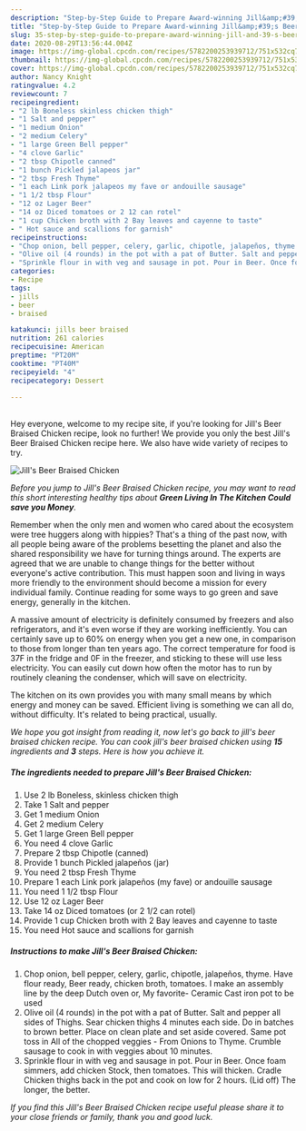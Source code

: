 ```yaml
---
description: "Step-by-Step Guide to Prepare Award-winning Jill&amp;#39;s Beer Braised Chicken"
title: "Step-by-Step Guide to Prepare Award-winning Jill&amp;#39;s Beer Braised Chicken"
slug: 35-step-by-step-guide-to-prepare-award-winning-jill-and-39-s-beer-braised-chicken
date: 2020-08-29T13:56:44.004Z
image: https://img-global.cpcdn.com/recipes/5782200253939712/751x532cq70/jills-beer-braised-chicken-recipe-main-photo.jpg
thumbnail: https://img-global.cpcdn.com/recipes/5782200253939712/751x532cq70/jills-beer-braised-chicken-recipe-main-photo.jpg
cover: https://img-global.cpcdn.com/recipes/5782200253939712/751x532cq70/jills-beer-braised-chicken-recipe-main-photo.jpg
author: Nancy Knight
ratingvalue: 4.2
reviewcount: 7
recipeingredient:
- "2 lb Boneless skinless chicken thigh"
- "1 Salt and pepper"
- "1 medium Onion"
- "2 medium Celery"
- "1 large Green Bell pepper"
- "4 clove Garlic"
- "2 tbsp Chipotle canned"
- "1 bunch Pickled jalapeos jar"
- "2 tbsp Fresh Thyme"
- "1 each Link pork jalapeos my fave or andouille sausage"
- "1 1/2 tbsp Flour"
- "12 oz Lager Beer"
- "14 oz Diced tomatoes or 2 12 can rotel"
- "1 cup Chicken broth with 2 Bay leaves and cayenne to taste"
- " Hot sauce and scallions for garnish"
recipeinstructions:
- "Chop onion, bell pepper, celery, garlic, chipotle, jalapeños, thyme. Have flour ready, Beer ready, chicken broth, tomatoes. I make an assembly line by the deep Dutch oven or, My favorite- Ceramic Cast iron pot to be used"
- "Olive oil (4 rounds) in the pot with a pat of Butter. Salt and pepper all sides of Thighs. Sear chicken thighs 4 minutes each side. Do in batches to brown better. Place on clean plate and set aside covered. Same pot toss in All of the chopped veggies - From Onions to Thyme. Crumble sausage to cook in with veggies about 10 minutes."
- "Sprinkle flour in with veg and sausage in pot. Pour in Beer. Once foam simmers, add chicken Stock, then tomatoes. This will thicken. Cradle Chicken thighs back in the pot and cook on low for 2 hours. (Lid off) The longer, the better."
categories:
- Recipe
tags:
- jills
- beer
- braised

katakunci: jills beer braised 
nutrition: 261 calories
recipecuisine: American
preptime: "PT20M"
cooktime: "PT40M"
recipeyield: "4"
recipecategory: Dessert

---
```

<br>
Hey everyone, welcome to my recipe site, if you're looking for Jill&#39;s Beer Braised Chicken recipe, look no further! We provide you only the best Jill&#39;s Beer Braised Chicken recipe here. We also have wide variety of recipes to try.
<br>


![Jill&#39;s Beer Braised Chicken](https://img-global.cpcdn.com/recipes/5782200253939712/751x532cq70/jills-beer-braised-chicken-recipe-main-photo.jpg)

<i>Before you jump to Jill&#39;s Beer Braised Chicken recipe, you may want to read this short interesting healthy tips about 
<strong>Green Living In The Kitchen Could save you Money</strong>.</i>
</br>

Remember when the only men and women who cared about the ecosystem were tree huggers along with hippies? That's a thing of the past now, with all people being aware of the problems besetting the planet and also the shared responsibility we have for turning things around. The experts are agreed that we are unable to change things for the better without everyone's active contribution. This must happen soon and living in ways more friendly to the environment should become a mission for every individual family. Continue reading for some ways to go green and save energy, generally in the kitchen.

A massive amount of electricity is definitely consumed by freezers and also refrigerators, and it's even worse if they are working inefficiently. You can certainly save up to 60% on energy when you get a new one, in comparison to those from longer than ten years ago. The correct temperature for food is 37F in the fridge and 0F in the freezer, and sticking to these will use less electricity. You can easily cut down how often the motor has to run by routinely cleaning the condenser, which will save on electricity.

The kitchen on its own provides you with many small means by which energy and money can be saved. Efficient living is something we can all do, without difficulty. It's related to being practical, usually.


<i>We hope you got insight from reading it, now let's go back to jill&#39;s beer braised chicken recipe. You can cook jill&#39;s beer braised chicken using <strong>15</strong> ingredients and <strong>3</strong> steps. Here is how you achieve it.
</i>

##### The ingredients needed to prepare Jill&#39;s Beer Braised Chicken:

1. Use 2 lb Boneless, skinless chicken thigh
1. Take 1 Salt and pepper
1. Get 1 medium Onion
1. Get 2 medium Celery
1. Get 1 large Green Bell pepper
1. You need 4 clove Garlic
1. Prepare 2 tbsp Chipotle (canned)
1. Provide 1 bunch Pickled jalapeños (jar)
1. You need 2 tbsp Fresh Thyme
1. Prepare 1 each Link pork jalapeños (my fave) or andouille sausage
1. You need 1 1/2 tbsp Flour
1. Use 12 oz Lager Beer
1. Take 14 oz Diced tomatoes (or 2 1/2 can rotel)
1. Provide 1 cup Chicken broth with 2 Bay leaves and cayenne to taste
1. You need  Hot sauce and scallions for garnish


##### Instructions to make Jill&#39;s Beer Braised Chicken:

1. Chop onion, bell pepper, celery, garlic, chipotle, jalapeños, thyme. Have flour ready, Beer ready, chicken broth, tomatoes. I make an assembly line by the deep Dutch oven or, My favorite- Ceramic Cast iron pot to be used
1. Olive oil (4 rounds) in the pot with a pat of Butter. Salt and pepper all sides of Thighs. Sear chicken thighs 4 minutes each side. Do in batches to brown better. Place on clean plate and set aside covered. Same pot toss in All of the chopped veggies - From Onions to Thyme. Crumble sausage to cook in with veggies about 10 minutes.
1. Sprinkle flour in with veg and sausage in pot. Pour in Beer. Once foam simmers, add chicken Stock, then tomatoes. This will thicken. Cradle Chicken thighs back in the pot and cook on low for 2 hours. (Lid off) The longer, the better.


<i>If you find this Jill&#39;s Beer Braised Chicken recipe useful please share it to your close friends or family, thank you and good luck.</i>
